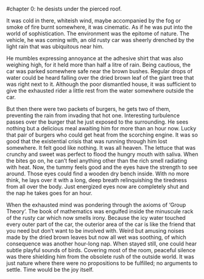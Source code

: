 #chapter 0: he desists under the pierced roof.

It was cold in there, whiteish wind, maybe accompanied by the fog or smoke of fire burnt somewhere, it was cinematic. As if he was put into the world of sophistication. The environment was the epitome of nature. The vehicle, he was coming with, an old rusty car was sheerly drenched by the light rain that was ubiquitous near him.

He mumbles expressing annoyance at the adhesive shirt that was also weighing high, for it held more than half a litre of rain. Being cautious, the car was parked somewhere safe near the brown bushes. Regular drops of water could be heard falling over the dried brown leaf of the giant tree that was right next to it. Although the poor dismantled house, it was sufficient to give the exhausted rider a little rest from the water somewhere outside the car.

But then there were two packets of burgers, he gets two of them, preventing the rain from invading that hot one. Interesting turbulence passes over the burger that he just exposed to the surrounding. He sees nothing but a delicious meal awaiting him for more than an hour now. Lucky that pair of burgers who could get heat from the scorching engine. It was so good that the existential crisis that was running through him lost somewhere. It felt good like nothing. It was all heaven. The lettuce that was crunchy and sweet was perfect to flood the hungry mouth with saliva. When the bites go on, he can’t feel anything other than the rich smell radiating with heat. Now, the tummy feels good and the eyes have the strength to see around. Those eyes could find a wooden dry bench inside. With no more think, he lays over it with a long, deep breath relinquishing the tiredness from all over the body. Just energized eyes now are completely shut and the nap he takes goes for an hour.

When the exhausted mind was pondering through the axioms of ‘Group Theory’. The book of mathematics was engulfed inside the minuscule rack of the rusty car which now smells irony. Because the icy water touched every outer part of the car, the outerior area of the car is like the friend that you need but don’t want to be involved with. Weird but amusing noises made by the dried brown leaves but now all wet was soothing, of which consequence was another hour-long nap. When stayed still, one could hear subtle playful sounds of birds. Covering most of the room, peaceful silence was there shielding him from the obsolete rush of the outside world. It was just nature where there were no propositions to be fulfilled; no arguments to settle. Time would be the joy itself.
